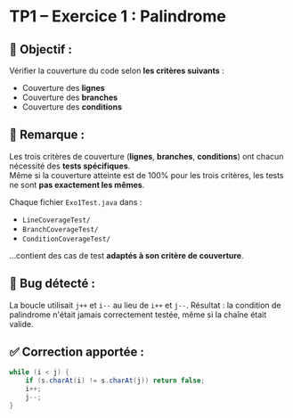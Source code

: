 # TP1 – Exercice 1 : Palindrome

## 🔎 Objectif :
Vérifier la couverture du code selon **les critères suivants** :
- Couverture des **lignes**
- Couverture des **branches**
- Couverture des **conditions**

## 📌 Remarque :
Les trois critères de couverture (**lignes**, **branches**, **conditions**) ont chacun nécessité des **tests spécifiques**.  
Même si la couverture atteinte est de 100% pour les trois critères, les tests ne sont **pas exactement les mêmes**.

Chaque fichier `Exo1Test.java` dans :
- `LineCoverageTest/`
- `BranchCoverageTest/`
- `ConditionCoverageTest/`

...contient des cas de test **adaptés à son critère de couverture**.

## 🐞 Bug détecté :
La boucle utilisait `j++` et `i--` au lieu de `i++` et `j--`. Résultat : la condition de palindrome n'était jamais correctement testée, même si la chaîne était valide.

## ✅ Correction apportée :
```java
while (i < j) {
    if (s.charAt(i) != s.charAt(j)) return false;
    i++;
    j--;
}

